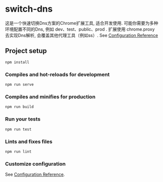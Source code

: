 # switch-dns

这是一个快速切换Dns方案的Chrome扩展工具, 适合开发使用. 
可能你需要为多种环境配置不同的Dns, 例如 dev、test、public、prod .
扩展使用 chrome.proxy 去实现Dns解析, 会覆盖其他代理工具（例如ss）. 
See [Configuration Reference](https://developer.chrome.com/extensions/proxy) 


## Project setup
```
npm install
```

### Compiles and hot-reloads for development
```
npm run serve
```

### Compiles and minifies for production
```
npm run build
```

### Run your tests
```
npm run test
```

### Lints and fixes files
```
npm run lint
```

### Customize configuration
See [Configuration Reference](https://cli.vuejs.org/config/).


